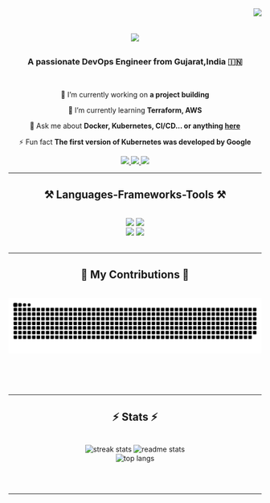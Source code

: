 <img align="right" src="https://visitor-badge.laobi.icu/badge?page_id=Hardik19102003.Hardik19102003" />

<h1 align="center">
    <img src="https://readme-typing-svg.herokuapp.com/?font=Righteous&size=35&center=true&vCenter=true&width=500&height=70&duration=4000&lines=Hi+There!+👋;+I'm+Hardik+Patel!;" />
</h1>

<h3 align="center">A passionate DevOps Engineer from Gujarat,India 🇮🇳</h3>

<br/>

<div align="center">
 
 🔭 I’m currently working on **a project building**
 
 🌱 I’m currently learning **Terraform, AWS**

💬 Ask me about **Docker, Kubernetes, CI/CD... or anything [here](https://github.com/Hardik19102003/Hardik19102003/issues)**

⚡ Fun fact **The first version of Kubernetes was developed by Google**

 </div>
 
<div align="center"> 
  <a href="mailto:202103032@daiict.ac.in">
    <img src="https://img.shields.io/badge/Gmail-333333?style=for-the-badge&logo=gmail&logoColor=red" />
  </a>
  <a href="https://linkedin.com/in/hardikpatel-19102003" target="_blank">
    <img src="https://img.shields.io/badge/LinkedIn-0077B5?style=for-the-badge&logo=linkedin&logoColor=white" target="_blank" />
  </a>
  <a href="https://github.com/Hardik19102003?tab=overview&from=2024-11-01&to=2024-11-30" target="_blank">
     <img src="https://img.shields.io/badge/Portfolio-FF5722?style=for-the-badge&logo=todoist&logoColor=white" target="_blank" /> <!-- sqlite, safari, google-chrome are other good icon options -->
  </a>
</div>

 <hr/>
 
<h2 align="center">⚒️ Languages-Frameworks-Tools ⚒️</h2>
<br/>
<div align="center">
    <img src="https://skillicons.dev/icons?i=bootstrap,html,css,vscode,figma" />
    <img src="https://skillicons.dev/icons?i=python,java,c,cpp,mysql" /><br>
</div>

<div align="center">
    <img src="https://skillicons.dev/icons?i=docker,kubernetes,aws,jenkins,terraform,git,github,linux" />
    <img src="https://skillicons.dev/icons?i=ansible,gitlab,azure,prometheus,grafana" /><br>
</div>

<br/>
<hr/>

<div align="center">
  <h2>🐍 My Contributions 🐍</h2>
  <br>
  <img alt="snake eating my contributions" src="https://raw.githubusercontent.com/salesp07/salesp07/output/github-contribution-grid-snake.svg" />
  
  <br/><br/><br/>
</div>

<hr/>

<h2 align="center">⚡ Stats ⚡</h2>
<br>
<div align=center>
  <img width=390 src="https://github-readme-streak-stats-salesp07.vercel.app/?user=Hardik19102003&count_private=true&theme=react&border_radius=10" alt="streak stats"/>
  <img width=390 src="https://github-readme-stats-salesp07.vercel.app/api?username=Hardik19102003&count_private=true&show_icons=true&theme=react&rank_icon=github&border_radius=10" alt="readme stats" />
  <br/>
  <img width=325 align="center" src="https://github-readme-stats-salesp07.vercel.app/api/top-langs/?username=Hardik19102003&hide=HTML&langs_count=8&layout=compact&theme=react&border_radius=10&size_weight=0.5&count_weight=0.5&exclude_repo=github-readme-stats" alt="top langs" />
</div>

<br/><br/>

<hr/>

<br/>


<br/>
